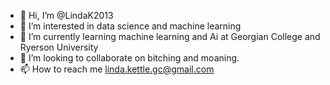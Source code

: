- 👋 Hi, I’m @LindaK2013
- 👀 I’m interested in data science and machine learning
- 🌱 I’m currently learning machine learning and Ai at Georgian College and Ryerson University
- 💞️ I’m looking to collaborate on bitching and moaning.
- 📫 How to reach me linda.kettle.gc@gmail.com

<!---
LindaK2013/LindaK2013 is a ✨ special ✨ repository because its `README.md` (this file) appears on your GitHub profile.
You can click the Preview link to take a look at your changes.
--->
